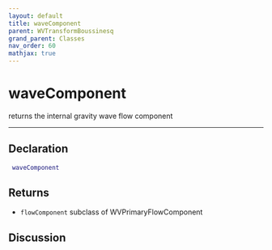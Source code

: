 ```yaml
---
layout: default
title: waveComponent
parent: WVTransformBoussinesq
grand_parent: Classes
nav_order: 60
mathjax: true
---
```


#  waveComponent

returns the internal gravity wave flow component


---

## Declaration
```matlab
 waveComponent
```
## Returns
+ `flowComponent`  subclass of WVPrimaryFlowComponent

## Discussion

        
